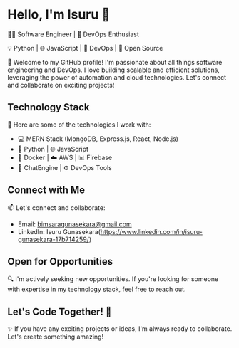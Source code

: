
# Hello, I'm Isuru 👋

👨‍💻 Software Engineer | 🚀 DevOps Enthusiast

💡 Python | 🌐 JavaScript | 🧪 DevOps | 🌱 Open Source

🌟 Welcome to my GitHub profile! I'm passionate about all things software engineering and DevOps. I love building scalable and efficient solutions, leveraging the power of automation and cloud technologies. Let's connect and collaborate on exciting projects!

## Technology Stack

🔧 Here are some of the technologies I work with:

- 💻 MERN Stack (MongoDB, Express.js, React, Node.js)
- 🐍 Python | 🌐 JavaScript
- 🐳 Docker | ☁️ AWS | 📊 Firebase
- 💬 ChatEngine | ⚙️ DevOps Tools



## Connect with Me

📫 Let's connect and collaborate:

- Email: [bimsaragunasekara@gmail.com](mailto:bimsaragunasekara@gmail.com)
- LinkedIn: Isuru Gunasekara(https://www.linkedin.com/in/isuru-gunasekara-17b714259/)


## Open for Opportunities

🔍 I'm actively seeking new opportunities. If you're looking for someone with expertise in my technology stack, feel free to reach out.

## Let's Code Together! 🎉

✨ If you have any exciting projects or ideas, I'm always ready to collaborate. Let's create something amazing!

